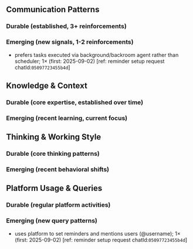 ## Communication Patterns
### Durable (established, 3+ reinforcements)

### Emerging (new signals, 1-2 reinforcements)
- prefers tasks executed via background/backroom agent rather than scheduler; 1× (first: 2025-09-02) [ref: reminder setup request chatId:`05097723455b4d`]

## Knowledge & Context
### Durable (core expertise, established over time)

### Emerging (recent learning, current focus)

## Thinking & Working Style
### Durable (core thinking patterns)

### Emerging (recent behavioral shifts)

## Platform Usage & Queries
### Durable (regular platform activities)

### Emerging (new query patterns)
- uses platform to set reminders and mentions users (@username); 1× (first: 2025-09-02) [ref: reminder setup request chatId:`05097723455b4d`]
